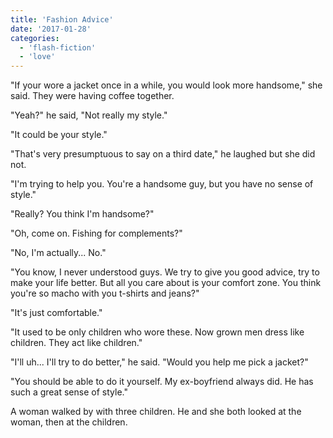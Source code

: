 ```yaml
---
title: 'Fashion Advice'
date: '2017-01-28'
categories:
  - 'flash-fiction'
  - 'love'
---
```


"If your wore a jacket once in a while, you would look more handsome," she said.
They were having coffee together.

<!-- truncate -->


"Yeah?" he said, "Not really my style."

"It could be your style."

"That's very presumptuous to say on a third date," he laughed but she did not.

"I'm trying to help you. You're a handsome guy, but you have no sense of style."

"Really? You think I'm handsome?"

"Oh, come on. Fishing for complements?"

"No, I'm actually... No."

"You know, I never understood guys. We try to give you good advice, try to make
your life better. But all you care about is your comfort zone. You think you're
so macho with you t-shirts and jeans?"

"It's just comfortable."

"It used to be only children who wore these. Now grown men dress like children.
They act like children."

"I'll uh... I'll try to do better," he said. "Would you help me pick a jacket?"

"You should be able to do it yourself. My ex-boyfriend always did. He has such a
great sense of style."

A woman walked by with three children. He and she both looked at the woman, then
at the children.
